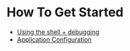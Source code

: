 How To Get Started
==================

-   [Using the shell + debugging](Shell%20+%20debugging)
-   [Application Configuration](Application%20Configuration)

